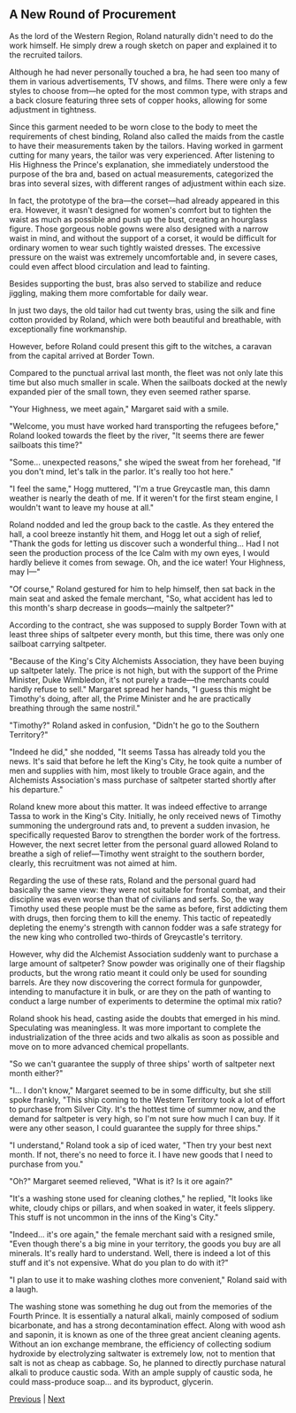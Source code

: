 ## A New Round of Procurement
As the lord of the Western Region, Roland naturally didn't need to do the work himself. He simply drew a rough sketch on paper and explained it to the recruited tailors.

Although he had never personally touched a bra, he had seen too many of them in various advertisements, TV shows, and films. There were only a few styles to choose from—he opted for the most common type, with straps and a back closure featuring three sets of copper hooks, allowing for some adjustment in tightness.

Since this garment needed to be worn close to the body to meet the requirements of chest binding, Roland also called the maids from the castle to have their measurements taken by the tailors. Having worked in garment cutting for many years, the tailor was very experienced. After listening to His Highness the Prince's explanation, she immediately understood the purpose of the bra and, based on actual measurements, categorized the bras into several sizes, with different ranges of adjustment within each size.

In fact, the prototype of the bra—the corset—had already appeared in this era. However, it wasn't designed for women's comfort but to tighten the waist as much as possible and push up the bust, creating an hourglass figure. Those gorgeous noble gowns were also designed with a narrow waist in mind, and without the support of a corset, it would be difficult for ordinary women to wear such tightly waisted dresses. The excessive pressure on the waist was extremely uncomfortable and, in severe cases, could even affect blood circulation and lead to fainting.

Besides supporting the bust, bras also served to stabilize and reduce jiggling, making them more comfortable for daily wear.

In just two days, the old tailor had cut twenty bras, using the silk and fine cotton provided by Roland, which were both beautiful and breathable, with exceptionally fine workmanship.

However, before Roland could present this gift to the witches, a caravan from the capital arrived at Border Town.

Compared to the punctual arrival last month, the fleet was not only late this time but also much smaller in scale. When the sailboats docked at the newly expanded pier of the small town, they even seemed rather sparse.

"Your Highness, we meet again," Margaret said with a smile.



"Welcome, you must have worked hard transporting the refugees before," Roland looked towards the fleet by the river, "It seems there are fewer sailboats this time?"



"Some... unexpected reasons," she wiped the sweat from her forehead, "If you don't mind, let's talk in the parlor. It's really too hot here."



"I feel the same," Hogg muttered, "I'm a true Greycastle man, this damn weather is nearly the death of me. If it weren't for the first steam engine, I wouldn't want to leave my house at all."



Roland nodded and led the group back to the castle. As they entered the hall, a cool breeze instantly hit them, and Hogg let out a sigh of relief, "Thank the gods for letting us discover such a wonderful thing... Had I not seen the production process of the Ice Calm with my own eyes, I would hardly believe it comes from sewage. Oh, and the ice water! Your Highness, may I—"



"Of course," Roland gestured for him to help himself, then sat back in the main seat and asked the female merchant, "So, what accident has led to this month's sharp decrease in goods—mainly the saltpeter?"



According to the contract, she was supposed to supply Border Town with at least three ships of saltpeter every month, but this time, there was only one sailboat carrying saltpeter.



"Because of the King's City Alchemists Association, they have been buying up saltpeter lately. The price is not high, but with the support of the Prime Minister, Duke Wimbledon, it's not purely a trade—the merchants could hardly refuse to sell." Margaret spread her hands, "I guess this might be Timothy's doing, after all, the Prime Minister and he are practically breathing through the same nostril."



"Timothy?" Roland asked in confusion, "Didn't he go to the Southern Territory?"



"Indeed he did," she nodded, "It seems Tassa has already told you the news. It's said that before he left the King's City, he took quite a number of men and supplies with him, most likely to trouble Grace again, and the Alchemists Association's mass purchase of saltpeter started shortly after his departure."



Roland knew more about this matter. It was indeed effective to arrange Tassa to work in the King's City. Initially, he only received news of Timothy summoning the underground rats and, to prevent a sudden invasion, he specifically requested Barov to strengthen the border work of the fortress. However, the next secret letter from the personal guard allowed Roland to breathe a sigh of relief—Timothy went straight to the southern border, clearly, this recruitment was not aimed at him.



Regarding the use of these rats, Roland and the personal guard had basically the same view: they were not suitable for frontal combat, and their discipline was even worse than that of civilians and serfs. So, the way Timothy used these people must be the same as before, first addicting them with drugs, then forcing them to kill the enemy. This tactic of repeatedly depleting the enemy's strength with cannon fodder was a safe strategy for the new king who controlled two-thirds of Greycastle's territory.



However, why did the Alchemist Association suddenly want to purchase a large amount of saltpeter? Snow powder was originally one of their flagship products, but the wrong ratio meant it could only be used for sounding barrels. Are they now discovering the correct formula for gunpowder, intending to manufacture it in bulk, or are they on the path of wanting to conduct a large number of experiments to determine the optimal mix ratio?



Roland shook his head, casting aside the doubts that emerged in his mind. Speculating was meaningless. It was more important to complete the industrialization of the three acids and two alkalis as soon as possible and move on to more advanced chemical propellants.



"So we can't guarantee the supply of three ships' worth of saltpeter next month either?"



"I... I don't know," Margaret seemed to be in some difficulty, but she still spoke frankly, "This ship coming to the Western Territory took a lot of effort to purchase from Silver City. It's the hottest time of summer now, and the demand for saltpeter is very high, so I'm not sure how much I can buy. If it were any other season, I could guarantee the supply for three ships."



"I understand," Roland took a sip of iced water, "Then try your best next month. If not, there's no need to force it. I have new goods that I need to purchase from you."



"Oh?" Margaret seemed relieved, "What is it? Is it ore again?"



"It's a washing stone used for cleaning clothes," he replied, "It looks like white, cloudy chips or pillars, and when soaked in water, it feels slippery. This stuff is not uncommon in the inns of the King's City."



"Indeed... it's ore again," the female merchant said with a resigned smile, "Even though there's a big mine in your territory, the goods you buy are all minerals. It's really hard to understand. Well, there is indeed a lot of this stuff and it's not expensive. What do you plan to do with it?"

"I plan to use it to make washing clothes more convenient," Roland said with a laugh.

The washing stone was something he dug out from the memories of the Fourth Prince. It is essentially a natural alkali, mainly composed of sodium bicarbonate, and has a strong decontamination effect. Along with wood ash and saponin, it is known as one of the three great ancient cleaning agents. Without an ion exchange membrane, the efficiency of collecting sodium hydroxide by electrolyzing saltwater is extremely low, not to mention that salt is not as cheap as cabbage. So, he planned to directly purchase natural alkali to produce caustic soda. With an ample supply of caustic soda, he could mass-produce soap... and its byproduct, glycerin.





[Previous](CH0251.md) | [Next](CH0253.md)
